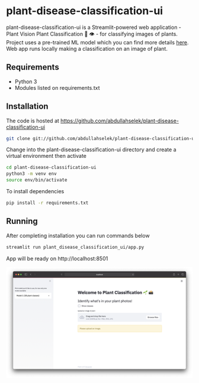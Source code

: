 # plant-disease-classification-ui

plant-disease-classification-ui is a Streamlit-powered web application - Plant Vision Plant Classification 🌱 👁 - for classifying images of plants. Project uses a pre-trained ML model which you can find more details [here](https://github.com/abdullahselek/plant-disease-classification-pytorch). Web app runs locally making a classification on an image of plant.

## Requirements

- Python 3
- Modules listed on requirements.txt


## Installation

The code is hosted at https://github.com/abdullahselek/plant-disease-classification-ui

```bash
git clone git://github.com/abdullahselek/plant-disease-classification-ui.git
```

Change into the plant-disease-classification-ui directory and create a virtual environment then activate

```bash
cd plant-disease-classification-ui
python3 -m venv env
source env/bin/activate
```

To install dependencies

```bash
pip install -r requirements.txt
```

## Running

After completing installation you can run commands below

```bash
streamlit run plant_disease_classification_ui/app.py
```

App will be ready on http://localhost:8501

![Plant Classification](./images/screenshot.png)
